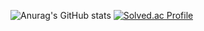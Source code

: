 ![Anurag's GitHub stats](https://github-readme-stats.vercel.app/api?username=rlooo&show_icons=true&theme=omni)
[![Solved.ac Profile](http://mazassumnida.wtf/api/v2/generate_badge?boj=jey0623@korea.ac.kr)](https://solved.ac/jey0623@korea.ac.kr/)
